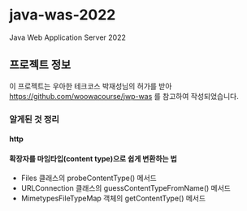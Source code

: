 # java-was-2022
Java Web Application Server 2022


## 프로젝트 정보 

이 프로젝트는 우아한 테크코스 박재성님의 허가를 받아 https://github.com/woowacourse/jwp-was 
를 참고하여 작성되었습니다.

### 알게된 것 정리

#### http 

#### 확장자를 마임타입(content type)으로 쉽게 변환하는 법

- Files 클래스의 probeContentType() 메서드
- URLConnection 클래스의 guessContentTypeFromName() 메서드
- MimetypesFileTypeMap 객체의 getContentType() 메서드